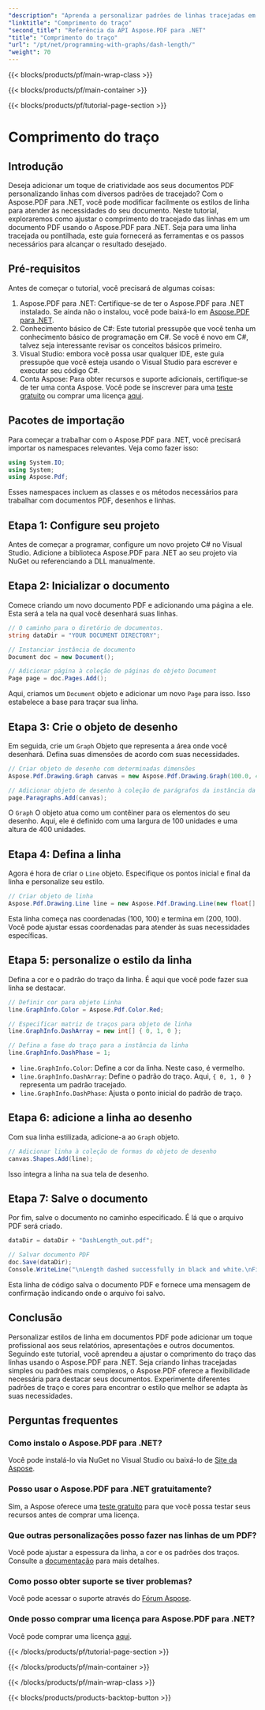 ```yaml
---
"description": "Aprenda a personalizar padrões de linhas tracejadas em PDFs usando o Aspose.PDF para .NET com nosso guia passo a passo. Perfeito para adicionar estilo aos seus documentos."
"linktitle": "Comprimento do traço"
"second_title": "Referência da API Aspose.PDF para .NET"
"title": "Comprimento do traço"
"url": "/pt/net/programming-with-graphs/dash-length/"
"weight": 70
---
```


{{< blocks/products/pf/main-wrap-class >}}

{{< blocks/products/pf/main-container >}}

{{< blocks/products/pf/tutorial-page-section >}}

# Comprimento do traço

## Introdução

Deseja adicionar um toque de criatividade aos seus documentos PDF personalizando linhas com diversos padrões de tracejado? Com o Aspose.PDF para .NET, você pode modificar facilmente os estilos de linha para atender às necessidades do seu documento. Neste tutorial, exploraremos como ajustar o comprimento do tracejado das linhas em um documento PDF usando o Aspose.PDF para .NET. Seja para uma linha tracejada ou pontilhada, este guia fornecerá as ferramentas e os passos necessários para alcançar o resultado desejado.

## Pré-requisitos

Antes de começar o tutorial, você precisará de algumas coisas:

1. Aspose.PDF para .NET: Certifique-se de ter o Aspose.PDF para .NET instalado. Se ainda não o instalou, você pode baixá-lo em [Aspose.PDF para .NET](https://releases.aspose.com/pdf/net/).
2. Conhecimento básico de C#: Este tutorial pressupõe que você tenha um conhecimento básico de programação em C#. Se você é novo em C#, talvez seja interessante revisar os conceitos básicos primeiro.
3. Visual Studio: embora você possa usar qualquer IDE, este guia pressupõe que você esteja usando o Visual Studio para escrever e executar seu código C#.
4. Conta Aspose: Para obter recursos e suporte adicionais, certifique-se de ter uma conta Aspose. Você pode se inscrever para uma [teste gratuito](https://releases.aspose.com/) ou comprar uma licença [aqui](https://purchase.aspose.com/buy).

## Pacotes de importação

Para começar a trabalhar com o Aspose.PDF para .NET, você precisará importar os namespaces relevantes. Veja como fazer isso:

```csharp
using System.IO;
using System;
using Aspose.Pdf;
```

Esses namespaces incluem as classes e os métodos necessários para trabalhar com documentos PDF, desenhos e linhas.

## Etapa 1: Configure seu projeto

Antes de começar a programar, configure um novo projeto C# no Visual Studio. Adicione a biblioteca Aspose.PDF para .NET ao seu projeto via NuGet ou referenciando a DLL manualmente. 

## Etapa 2: Inicializar o documento

Comece criando um novo documento PDF e adicionando uma página a ele. Esta será a tela na qual você desenhará suas linhas.

```csharp
// O caminho para o diretório de documentos.
string dataDir = "YOUR DOCUMENT DIRECTORY";

// Instanciar instância de documento
Document doc = new Document();

// Adicionar página à coleção de páginas do objeto Document
Page page = doc.Pages.Add();
```

Aqui, criamos um `Document` objeto e adicionar um novo `Page` para isso. Isso estabelece a base para traçar sua linha.

## Etapa 3: Crie o objeto de desenho

Em seguida, crie um `Graph` Objeto que representa a área onde você desenhará. Defina suas dimensões de acordo com suas necessidades.

```csharp
// Criar objeto de desenho com determinadas dimensões
Aspose.Pdf.Drawing.Graph canvas = new Aspose.Pdf.Drawing.Graph(100.0, 400.0);

// Adicionar objeto de desenho à coleção de parágrafos da instância da página
page.Paragraphs.Add(canvas);
```

O `Graph` O objeto atua como um contêiner para os elementos do seu desenho. Aqui, ele é definido com uma largura de 100 unidades e uma altura de 400 unidades.

## Etapa 4: Defina a linha

Agora é hora de criar o `Line` objeto. Especifique os pontos inicial e final da linha e personalize seu estilo.

```csharp
// Criar objeto de linha
Aspose.Pdf.Drawing.Line line = new Aspose.Pdf.Drawing.Line(new float[] { 100, 100, 200, 100 });
```

Esta linha começa nas coordenadas (100, 100) e termina em (200, 100). Você pode ajustar essas coordenadas para atender às suas necessidades específicas.

## Etapa 5: personalize o estilo da linha

Defina a cor e o padrão do traço da linha. É aqui que você pode fazer sua linha se destacar.

```csharp
// Definir cor para objeto Linha
line.GraphInfo.Color = Aspose.Pdf.Color.Red;

// Especificar matriz de traços para objeto de linha
line.GraphInfo.DashArray = new int[] { 0, 1, 0 };

// Defina a fase do traço para a instância da linha
line.GraphInfo.DashPhase = 1;
```

- `line.GraphInfo.Color`: Define a cor da linha. Neste caso, é vermelho.
- `line.GraphInfo.DashArray`: Define o padrão do traço. Aqui, `{ 0, 1, 0 }` representa um padrão tracejado.
- `line.GraphInfo.DashPhase`: Ajusta o ponto inicial do padrão de traço.

## Etapa 6: adicione a linha ao desenho

Com sua linha estilizada, adicione-a ao `Graph` objeto.

```csharp
// Adicionar linha à coleção de formas do objeto de desenho
canvas.Shapes.Add(line);
```

Isso integra a linha na sua tela de desenho.

## Etapa 7: Salve o documento

Por fim, salve o documento no caminho especificado. É lá que o arquivo PDF será criado.

```csharp
dataDir = dataDir + "DashLength_out.pdf";

// Salvar documento PDF
doc.Save(dataDir);
Console.WriteLine("\nLength dashed successfully in black and white.\nFile saved at " + dataDir);
```

Esta linha de código salva o documento PDF e fornece uma mensagem de confirmação indicando onde o arquivo foi salvo.

## Conclusão

Personalizar estilos de linha em documentos PDF pode adicionar um toque profissional aos seus relatórios, apresentações e outros documentos. Seguindo este tutorial, você aprendeu a ajustar o comprimento do traço das linhas usando o Aspose.PDF para .NET. Seja criando linhas tracejadas simples ou padrões mais complexos, o Aspose.PDF oferece a flexibilidade necessária para destacar seus documentos. Experimente diferentes padrões de traço e cores para encontrar o estilo que melhor se adapta às suas necessidades.

## Perguntas frequentes

### Como instalo o Aspose.PDF para .NET?
Você pode instalá-lo via NuGet no Visual Studio ou baixá-lo de [Site da Aspose](https://releases.aspose.com/pdf/net/).

### Posso usar o Aspose.PDF para .NET gratuitamente?
Sim, a Aspose oferece uma [teste gratuito](https://releases.aspose.com/) para que você possa testar seus recursos antes de comprar uma licença.

### Que outras personalizações posso fazer nas linhas de um PDF?
Você pode ajustar a espessura da linha, a cor e os padrões dos traços. Consulte a [documentação](https://reference.aspose.com/pdf/net/) para mais detalhes.

### Como posso obter suporte se tiver problemas?
Você pode acessar o suporte através do [Fórum Aspose](https://forum.aspose.com/c/pdf/10).

### Onde posso comprar uma licença para Aspose.PDF para .NET?
Você pode comprar uma licença [aqui](https://purchase.aspose.com/buy).

{{< /blocks/products/pf/tutorial-page-section >}}

{{< /blocks/products/pf/main-container >}}

{{< /blocks/products/pf/main-wrap-class >}}

{{< blocks/products/products-backtop-button >}}